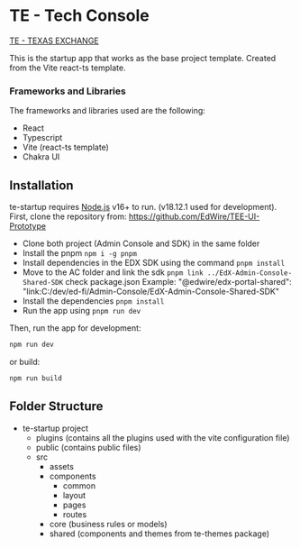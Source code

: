 # TE - Tech Console
[TE - TEXAS EXCHANGE](https://github.com/EdWire/TEE-UI-Prototype/blob/main/exchange.svg?raw=true)

This is the startup app that works as the base project template. Created
from the Vite react-ts template. 

### Frameworks and Libraries
The frameworks and libraries used are the following: 
- React 
- Typescript
- Vite (react-ts template)
- Chakra UI

## Installation
te-startup requires [Node.js](https://nodejs.org/) v16+ to run. (v18.12.1 used for development).
First, clone the repository from: https://github.com/EdWire/TEE-UI-Prototype

- Clone both project (Admin Console and SDK) in the same folder
- Install the pnpm ```npm i -g pnpm```
- Install dependencies in the EDX SDK using the command ```pnpm install```
- Move to the AC folder and link the sdk
  ```pnpm link ../EdX-Admin-Console-Shared-SDK```
  check package.json Example: "@edwire/edx-portal-shared": "link:C:/dev/ed-fi/Admin-Console/EdX-Admin-Console-Shared-SDK"
- Install the dependencies ```pnpm install```
- Run the app using ```pnpm run dev```
  
Then, run the app for development: 

```sh
npm run dev
```

or build: 
```sh
npm run build
```

## Folder Structure
- te-startup project
    - plugins (contains all the plugins used with the vite configuration file)
    - public (contains public files)
    - src
        - assets
        - components
            - common
            - layout
            - pages
            - routes
        - core (business rules or models)
        - shared (components and themes from te-themes package)
